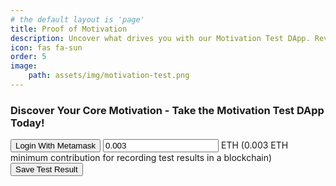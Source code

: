 ```yaml
---
# the default layout is 'page'
title: Proof of Motivation
description: Uncover what drives you with our Motivation Test DApp. Reveal your key motivators and gain insights into your growth. Start now!
icon: fas fa-sun
order: 5
image:
    path: assets/img/motivation-test.png
---
```

<head>
    <link rel="stylesheet" href="/assets/css/motivation-test-page.css" type="text/css">
</head>
<body>
    <div id="container">
        <h3>Discover Your Core Motivation - Take the Motivation Test DApp Today!</h3>
        <div id="results" style="display:none;">
            <h3>Results:</h3>
        </div>
        <div id="web3actions">
            <button id="connectWalletBtn" class="web3button">Login With Metamask</button>
            <input id="paymentAmount" type="number" step="0.0005" min="0.003" placeholder="Enter payment amount in ETH" value="0.003"> ETH (0.003 ETH minimum contribution for recording test results in a blockchain)
            <button id="writeResultBtn" class="web3button">Save Test Result</button>
            <button id="withdrawFunds" class="web3button" style="display:none;">Withdraw Funds</button>
        </div>
        <span id="questions-part">
            <div class="label-container">
                <p id="category"></p>
            </div>
            <p id="question"></p>
            <div class="label-container">
                <div id="circles-container"></div>
                <div id="low"></div>
                <div id="high"></div>
            </div>
            <button id="nextBtn" style="display:none;">Next</button>
            <div id="progress-container">
                <div id="progress-bar"></div>
            </div>
            <p id="progress-text"></p>
        </span>
        <div id="result" style="display:none;">
            <h3>Result:</h3>
            <span id="result-text"></span>
            <h3>Chart:</h3>
            <canvas id="result-chart"></canvas>
            <h3>Hash:</h3>
            <span id="result-hash"></span>
        </div>
    </div>
    <script src="https://cdn.jsdelivr.net/npm/chart.js"></script>
    <script src="https://cdn.jsdelivr.net/npm/crypto-js@4.1.1/crypto-js.js"></script>
    <script src="https://cdnjs.cloudflare.com/ajax/libs/ethers/6.13.1/ethers.umd.min.js" type="application/javascript"></script>
    <script src="/assets/js/motivation-test.js" type="module"></script>
</body>
